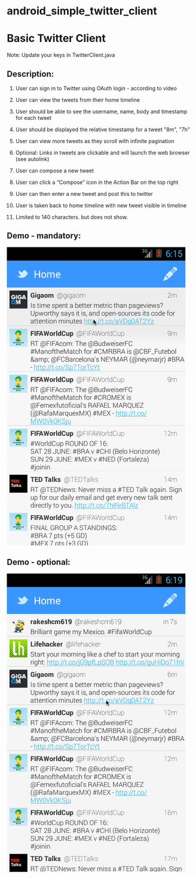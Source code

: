 android_simple_twitter_client
=============================
# Basic Twitter Client

Note: Update your keys in TwitterClient.java
 
## Description:

1. User can sign in to Twitter using OAuth login - according to video

2. User can view the tweets from their home timeline

3. User should be able to see the username, name, body and timestamp for each tweet

4. User should be displayed the relative timestamp for a tweet "8m", "7h"

5. User can view more tweets as they scroll with infinite pagination

6. Optional: Links in tweets are clickable and will launch the web browser (see autolink)

7. User can compose a new tweet

8. User can click a “Compose” icon in the Action Bar on the top right

9. User can then enter a new tweet and post this to twitter

10. User is taken back to home timeline with new tweet visible in timeline

11. Limited to 140 characters. but does not show.

## Demo - mandatory:

![demo](screenshots/twitter_client.gif)

## Demo - optional:

![demo](screenshots/twitter_client_click_link.gif)
